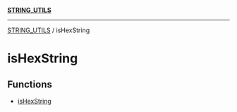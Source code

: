 [**STRING_UTILS**](../README.md)

***

[STRING_UTILS](../README.md) / isHexString

# isHexString

## Functions

- [isHexString](functions/isHexString.md)
